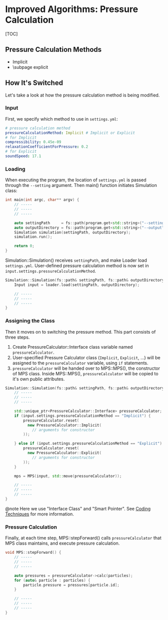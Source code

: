 # Improved Algorithms: Pressure Calculation

[TOC]

## Pressure Calculation Methods
- Implicit
- \subpage explicit

## How It's Switched
Let's take a look at how the pressure calculation method is
being modified.

### Input
First, we specify which method to use in `settings.yml`:
```yml
# pressure calculation method
pressureCalculationMethod: Implicit # Implicit or Explicit
# for Implicit
compressibility: 0.45e-09
relaxationCoefficientForPressure: 0.2
# for Explicit
soundSpeed: 17.1
```

### Loading
When executing the program, the location of `settings.yml` is passed
through the `--setting` argument.
Then main() function initiates Simulation class:
```cpp
int main(int argc, char** argv) {
    // -----
    // -----
    // -----

    auto settingPath     = fs::path(program.get<std::string>("--setting"));
    auto outputDirectory = fs::path(program.get<std::string>("--output"));
    Simulation simulation(settingPath, outputDirectory);
    simulation.run();

    return 0;
}
```

Simulation::Simulation() receives `settingPath`,
and make Loader load `settings.yml`.
User-defined pressure calculation method is now set in
`input.settings.pressureCalculationMethod`.
```cpp
Simulation::Simulation(fs::path& settingPath, fs::path& outputDirectory) {
    Input input = loader.load(settingPath, outputDirectory);

    // -----
    // -----
    // -----
}
```

### Assigning the Class
Then it moves on to switching the pressure method.
This part consists of three steps.
1. Create PressureCalculator::Interface class variable named `pressureCalculator`.
2. User-specified Pressure Calculator class (`Implicit`, `Explicit`, ...)
   will be assigned to the `pressureCalculator` variable, using `if` statements.
3. `pressureCalculator` will be handed over to MPS::MPS(),
   the constructor of MPS class. Inside MPS::MPS(),
   `pressureCalculator` will be copied to it's own public attributes.

```cpp
Simulation::Simulation(fs::path& settingPath, fs::path& outputDirectory) {
    // -----
    // -----
    // -----

    std::unique_ptr<PressureCalculator::Interface> pressureCalculator;
    if (input.settings.pressureCalculationMethod == "Implicit") {
        pressureCalculator.reset(
          new PressureCalculator::Implicit(
            // arguments for constructor
        ));

    } else if (input.settings.pressureCalculationMethod == "Explicit") {
        pressureCalculator.reset(
          new PressureCalculator::Explicit(
            // arguments for constructor
        ));
    }

    mps = MPS(input, std::move(pressureCalculator));

    // -----
    // -----
    // -----
}
```
@note
Here we use "Interface Class" and "Smart Pointer".
See [Coding Techniques](../coding_techniques.md) for more information.

### Pressure Calculation
Finally, at each time step, MPS::stepForward() calls
`pressureCalculator` that MPS class maintains, and execute pressure calculation.
```cpp
void MPS::stepForward() {
    // -----
    // -----
    // -----

    auto pressures = pressureCalculator->calc(particles);
    for (auto& particle : particles) {
        particle.pressure = pressures[particle.id];
    }

    // -----
    // -----
    // -----
}
```
